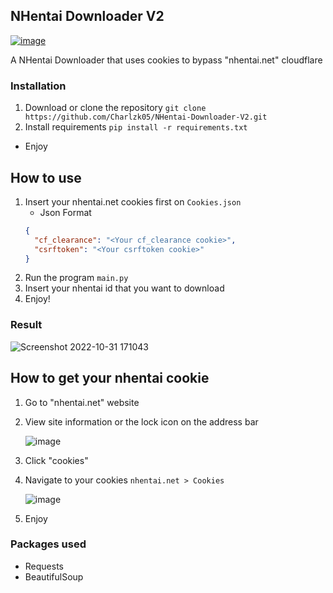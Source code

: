 ## NHentai Downloader V2
[![image](https://img.shields.io/github/v/release/Charlzk05/NHentai-Downloader-V2)](https://github.com/Charlzk05/NHentai-Downloader-V2/releases/tag/v1.0.0)

A NHentai Downloader that uses cookies to bypass "nhentai.net" cloudflare

### Installation

1. Download or clone the repository `git clone https://github.com/Charlzk05/NHentai-Downloader-V2.git`
2. Install requirements `pip install -r requirements.txt`

- Enjoy

## How to use

1. Insert your nhentai.net cookies first on `Cookies.json`
   - Json Format
   ```json
   {
     "cf_clearance": "<Your cf_clearance cookie>",
     "csrftoken": "<Your csrftoken cookie>"
   }
   ```
2. Run the program `main.py`
3. Insert your nhentai id that you want to download
4. Enjoy!

### Result

![Screenshot 2022-10-31 171043](https://user-images.githubusercontent.com/104715127/198975722-bf91294b-ac35-47ef-97e7-9f098ba99697.png)

## How to get your nhentai cookie

1. Go to "nhentai.net" website
2. View site information or the lock icon on the address bar

   ![image](https://user-images.githubusercontent.com/104715127/198975166-d24a9a0c-a722-46cc-a707-b30fe08917cd.png)
   
3. Click "cookies"
4. Navigate to your cookies `nhentai.net > Cookies`

   ![image](https://user-images.githubusercontent.com/104715127/198975400-c035d020-641a-4d45-ae69-d1d720589c47.png)

5. Enjoy

### Packages used
- Requests
- BeautifulSoup
